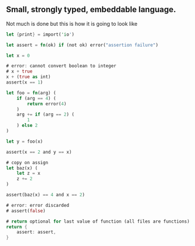 Small, strongly typed, embeddable language. 
---
Not much is done but this is how it is going to look like
```rust
let {print} = import('io')

let assert = fn(ok) if (not ok) error("assertion failure")

let x = 0

# error: cannot convert boolean to integer
# x + true
x + (true as int)
assert(x == 1)

let foo = fn(arg) (
    if (arg == 4) (
        return error(4)
    )
    arg += if (arg == 2) (
        1
    ) else 2
)

let y = foo(x)

assert(x == 2 and y == x)

# copy on assign
let baz(x) (
    let z = x
    z += 2
)

assert(baz(x) == 4 and x == 2)

# error: error discarded
# assert(false)

# return optional for last value of function (all files are functions)
return {
    assert: assert,
}
```